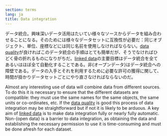 ```yaml
---
section: terms
lang: ja
title: Data integration
---
```


データ統合。興味深いデータ活用はたいてい様々なソースからデータを組み合わせることになる。そのためには様々なデータセットに互換性が必要だ：同じオブジェクト、単位、座標などには同じ名前を使用しなければならない。[data quality](/glossary/ja/terms/data-quality/)が良ければこのデータ統合の手順はとても簡単だが、そうでなければひどく骨の折れるものになりがちだ。[linked data](/glossary/ja/terms/linked-data/)の主要目標はデータ統合を全てあるいはほぼ全て自動化することである。非{オープンデータ}はデータ統合への障壁である。データの入手とそれを利用するために必要な許可の獲得に関して、時間が掛かりデータセットごとにやり直さなければならないのだ。

Almost any interesting use of data will combine data from different sources. To do this it is necessary to ensure that the different datasets are compatible: they must use the same names for the same objects, the same units or co-ordinates, etc. If the [data quality](/glossary/en/terms/data-quality/) is good this process of data integration may be straightforward but if not it is likely to be arduous. A key aim of [linked data](/glossary/en/terms/linked-data/) is to make data integration fully or nearly fully automatic. Non-{open data} is a barrier to data integration, as obtaining the data and establishing the necessary permission to use it is time-consuming and must be done afresh for each dataset.
